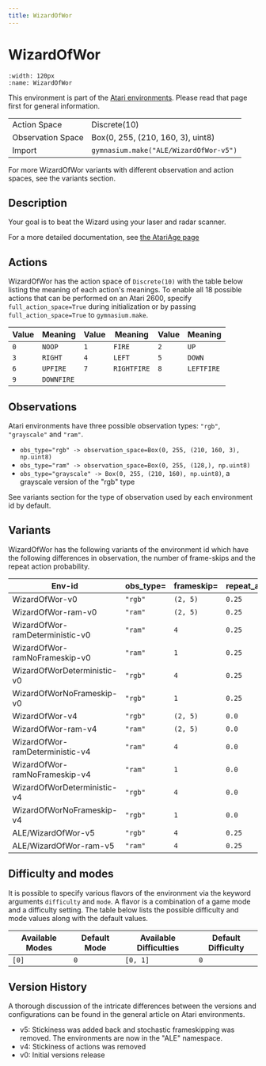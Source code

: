 ```yaml
---
title: WizardOfWor
---
```


# WizardOfWor

```{figure} ../_static/videos/environments/wizard_of_wor.gif
:width: 120px
:name: WizardOfWor
```

This environment is part of the <a href='..'>Atari environments</a>. Please read that page first for general information.

|   |   |
|---|---|
| Action Space | Discrete(10) |
| Observation Space | Box(0, 255, (210, 160, 3), uint8) |
| Import | `gymnasium.make("ALE/WizardOfWor-v5")` |

For more WizardOfWor variants with different observation and action spaces, see the variants section.

## Description

Your goal is to beat the Wizard using your laser and radar scanner.

For a more detailed documentation, see [the AtariAge page](https://atariage.com/manual_html_page.php?SoftwareLabelID=598)

## Actions

WizardOfWor has the action space of `Discrete(10)` with the table below listing the meaning of each action's meanings.
To enable all 18 possible actions that can be performed on an Atari 2600, specify `full_action_space=True` during
initialization or by passing `full_action_space=True` to `gymnasium.make`.

| Value   | Meaning    | Value   | Meaning     | Value   | Meaning    |
|---------|------------|---------|-------------|---------|------------|
| `0`     | `NOOP`     | `1`     | `FIRE`      | `2`     | `UP`       |
| `3`     | `RIGHT`    | `4`     | `LEFT`      | `5`     | `DOWN`     |
| `6`     | `UPFIRE`   | `7`     | `RIGHTFIRE` | `8`     | `LEFTFIRE` |
| `9`     | `DOWNFIRE` |         |             |         |            |

## Observations

Atari environments have three possible observation types: `"rgb"`, `"grayscale"` and `"ram"`.

- `obs_type="rgb" -> observation_space=Box(0, 255, (210, 160, 3), np.uint8)`
- `obs_type="ram" -> observation_space=Box(0, 255, (128,), np.uint8)`
- `obs_type="grayscale" -> Box(0, 255, (210, 160), np.uint8)`, a grayscale version of the "rgb" type

See variants section for the type of observation used by each environment id by default.


## Variants

WizardOfWor has the following variants of the environment id which have the following differences in observation,
the number of frame-skips and the repeat action probability.

| Env-id                          | obs_type=   | frameskip=   | repeat_action_probability=   |
|---------------------------------|-------------|--------------|------------------------------|
| WizardOfWor-v0                  | `"rgb"`     | `(2, 5)`     | `0.25`                       |
| WizardOfWor-ram-v0              | `"ram"`     | `(2, 5)`     | `0.25`                       |
| WizardOfWor-ramDeterministic-v0 | `"ram"`     | `4`          | `0.25`                       |
| WizardOfWor-ramNoFrameskip-v0   | `"ram"`     | `1`          | `0.25`                       |
| WizardOfWorDeterministic-v0     | `"rgb"`     | `4`          | `0.25`                       |
| WizardOfWorNoFrameskip-v0       | `"rgb"`     | `1`          | `0.25`                       |
| WizardOfWor-v4                  | `"rgb"`     | `(2, 5)`     | `0.0`                        |
| WizardOfWor-ram-v4              | `"ram"`     | `(2, 5)`     | `0.0`                        |
| WizardOfWor-ramDeterministic-v4 | `"ram"`     | `4`          | `0.0`                        |
| WizardOfWor-ramNoFrameskip-v4   | `"ram"`     | `1`          | `0.0`                        |
| WizardOfWorDeterministic-v4     | `"rgb"`     | `4`          | `0.0`                        |
| WizardOfWorNoFrameskip-v4       | `"rgb"`     | `1`          | `0.0`                        |
| ALE/WizardOfWor-v5              | `"rgb"`     | `4`          | `0.25`                       |
| ALE/WizardOfWor-ram-v5          | `"ram"`     | `4`          | `0.25`                       |

## Difficulty and modes

It is possible to specify various flavors of the environment via the keyword arguments `difficulty` and `mode`.
A flavor is a combination of a game mode and a difficulty setting. The table below lists the possible difficulty and mode values
along with the default values.

| Available Modes   | Default Mode   | Available Difficulties   | Default Difficulty   |
|-------------------|----------------|--------------------------|----------------------|
| `[0]`             | `0`            | `[0, 1]`                 | `0`                  |

## Version History

A thorough discussion of the intricate differences between the versions and configurations can be found in the general article on Atari environments.

* v5: Stickiness was added back and stochastic frameskipping was removed. The environments are now in the "ALE" namespace.
* v4: Stickiness of actions was removed
* v0: Initial versions release
